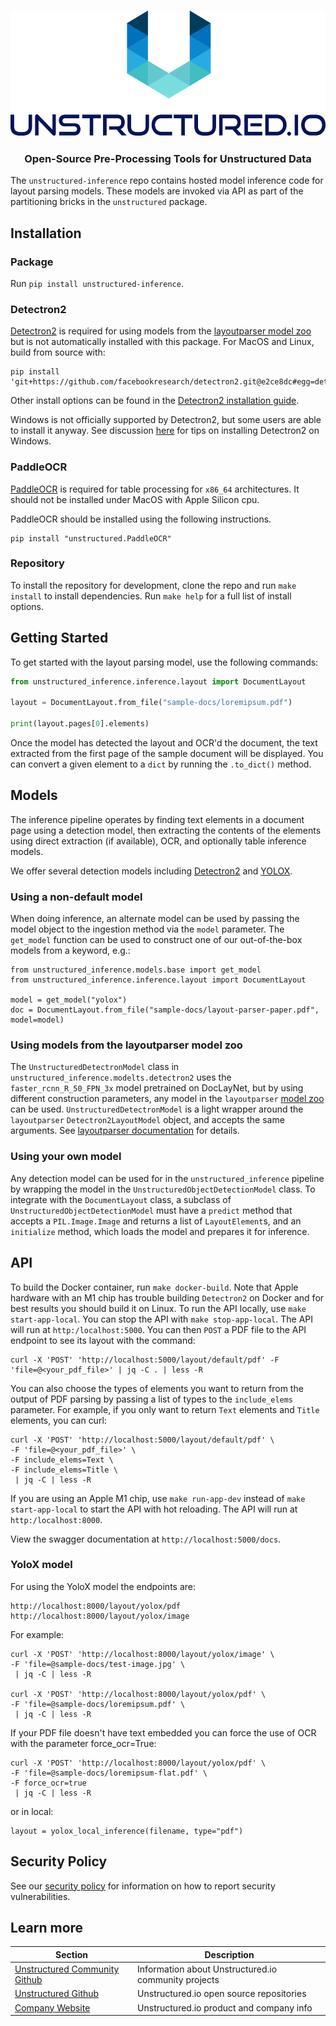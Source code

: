 <h3 align="center">
  <img
    src="https://raw.githubusercontent.com/Unstructured-IO/unstructured/main/img/unstructured_logo.png"
    height="200"
  >

</h3>

<h3 align="center">
  <p>Open-Source Pre-Processing Tools for Unstructured Data</p>
</h3>

The `unstructured-inference` repo contains hosted model inference code for layout parsing models. 
These models are invoked via API as part of the partitioning bricks in the `unstructured` package.

## Installation

### Package

Run `pip install unstructured-inference`.

### Detectron2

[Detectron2](https://github.com/facebookresearch/detectron2) is required for using models from the [layoutparser model zoo](#using-models-from-the-layoutparser-model-zoo) 
but is not automatically installed with this package. 
For MacOS and Linux, build from source with:
```shell
pip install 'git+https://github.com/facebookresearch/detectron2.git@e2ce8dc#egg=detectron2'
```
Other install options can be found in the 
[Detectron2 installation guide](https://detectron2.readthedocs.io/en/latest/tutorials/install.html).

Windows is not officially supported by Detectron2, but some users are able to install it anyway. 
See discussion [here](https://layout-parser.github.io/tutorials/installation#for-windows-users) for 
tips on installing Detectron2 on Windows.

### PaddleOCR

[PaddleOCR](https://github.com/Unstructured-IO/unstructured.PaddleOCR) is required for table processing for `x86_64` architectures.
It should not be installed under MacOS with Apple Silicon cpu.

PaddleOCR should be installed using the following instructions.

```shell
pip install "unstructured.PaddleOCR"
```

### Repository

To install the repository for development, clone the repo and run `make install` to install dependencies.
Run `make help` for a full list of install options.

## Getting Started

To get started with the layout parsing model, use the following commands:

```python
from unstructured_inference.inference.layout import DocumentLayout

layout = DocumentLayout.from_file("sample-docs/loremipsum.pdf")

print(layout.pages[0].elements)
```

Once the model has detected the layout and OCR'd the document, the text extracted from the first 
page of the sample document will be displayed.
You can convert a given element to a `dict` by running the `.to_dict()` method.

## Models

The inference pipeline operates by finding text elements in a document page using a detection model, then extracting the contents of the elements using direct extraction (if available), OCR, and optionally table inference models.

We offer several detection models including [Detectron2](https://github.com/facebookresearch/detectron2) and [YOLOX](https://github.com/Megvii-BaseDetection/YOLOX).

### Using a non-default model

When doing inference, an alternate model can be used by passing the model object to the ingestion method via the `model` parameter. The `get_model` function can be used to construct one of our out-of-the-box models from a keyword, e.g.:
```
from unstructured_inference.models.base import get_model
from unstructured_inference.inference.layout import DocumentLayout

model = get_model("yolox")
doc = DocumentLayout.from_file("sample-docs/layout-parser-paper.pdf", model=model)
```

### Using models from the layoutparser model zoo

The `UnstructuredDetectronModel` class in `unstructured_inference.modelts.detectron2` uses the `faster_rcnn_R_50_FPN_3x` model pretrained on DocLayNet, but by using different construction parameters, any model in the `layoutparser` [model zoo](https://layout-parser.readthedocs.io/en/latest/notes/modelzoo.html) can be used. `UnstructuredDetectronModel` is a light wrapper around the `layoutparser` `Detectron2LayoutModel` object, and accepts the same arguments. See [layoutparser documentation](https://layout-parser.readthedocs.io/en/latest/api_doc/models.html#layoutparser.models.Detectron2LayoutModel) for details.

### Using your own model

Any detection model can be used for in the `unstructured_inference` pipeline by wrapping the model in the `UnstructuredObjectDetectionModel` class. To integrate with the `DocumentLayout` class, a subclass of `UnstructuredObjectDetectionModel` must have a `predict` method that accepts a `PIL.Image.Image` and returns a list of `LayoutElement`s, and an `initialize` method, which loads the model and prepares it for inference.

## API

To build the Docker container, run `make docker-build`. Note that Apple hardware with an M1 chip 
has trouble building `Detectron2` on Docker and for best results you should build it on Linux. To 
run the API locally, use `make start-app-local`. You can stop the API with `make stop-app-local`. 
The API will run at `http:/localhost:5000`. 
You can then `POST` a PDF file to the API endpoint to see its layout with the command:
```
curl -X 'POST' 'http://localhost:5000/layout/default/pdf' -F 'file=@<your_pdf_file>' | jq -C . | less -R
```

You can also choose the types of elements you want to return from the output of PDF parsing by 
passing a list of types to the `include_elems` parameter. For example, if you only want to return 
`Text` elements and `Title` elements, you can curl:
```
curl -X 'POST' 'http://localhost:5000/layout/default/pdf' \
-F 'file=@<your_pdf_file>' \
-F include_elems=Text \
-F include_elems=Title \
 | jq -C | less -R
```
If you are using an Apple M1 chip, use `make run-app-dev` instead of `make start-app-local` to 
start the API with hot reloading. The API will run at `http:/localhost:8000`.

View the swagger documentation at `http://localhost:5000/docs`.

### YoloX model

For using the YoloX model the endpoints are: 
```
http://localhost:8000/layout/yolox/pdf
http://localhost:8000/layout/yolox/image
```
For example:
```
curl -X 'POST' 'http://localhost:8000/layout/yolox/image' \
-F 'file=@sample-docs/test-image.jpg' \
 | jq -C | less -R

curl -X 'POST' 'http://localhost:8000/layout/yolox/pdf' \
-F 'file=@sample-docs/loremipsum.pdf' \
 | jq -C | less -R
```

If your PDF file doesn't have text embedded you can force the use of OCR with
the parameter force_ocr=True:
```
curl -X 'POST' 'http://localhost:8000/layout/yolox/pdf' \
-F 'file=@sample-docs/loremipsum-flat.pdf' \
-F force_ocr=true 
 | jq -C | less -R
```

or in local:

```
layout = yolox_local_inference(filename, type="pdf")
```

## Security Policy

See our [security policy](https://github.com/Unstructured-IO/unstructured-inference/security/policy) for
information on how to report security vulnerabilities.

## Learn more

| Section | Description |
|-|-|
| [Unstructured Community Github](https://github.com/Unstructured-IO/community) | Information about Unstructured.io community projects  |
| [Unstructured Github](https://github.com/Unstructured-IO) | Unstructured.io open source repositories |
| [Company Website](https://unstructured.io) | Unstructured.io product and company info |
